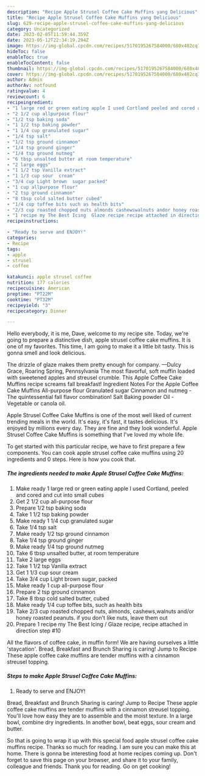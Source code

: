```yaml
---
description: "Recipe Apple Strusel Coffee Cake Muffins yang Delicious"
title: "Recipe Apple Strusel Coffee Cake Muffins yang Delicious"
slug: 629-recipe-apple-strusel-coffee-cake-muffins-yang-delicious
category: Uncategorized
date: 2023-02-05T11:59:44.359Z
date: 2023-05-12T22:34:19.294Z
image: https://img-global.cpcdn.com/recipes/5170195267584000/680x482cq70/apple-strusel-coffee-cake-muffins-recipe-main-photo.jpg
hideToc: false
enableToc: true
enableTocContent: false
thumbnail: https://img-global.cpcdn.com/recipes/5170195267584000/680x482cq70/apple-strusel-coffee-cake-muffins-recipe-main-photo.jpg
cover: https://img-global.cpcdn.com/recipes/5170195267584000/680x482cq70/apple-strusel-coffee-cake-muffins-recipe-main-photo.jpg
author: Admin
authorAv: notfound
ratingvalue: 4
reviewcount: 6
recipeingredient:
- "1 large red or green eating apple I used Cortland peeled and cored and cut into small cubes"
- "2 1/2 cup allpurpose flour"
- "1/2 tsp baking soda"
- "1 1/2 tsp baking powder"
- "1 1/4 cup granulated sugar"
- "1/4 tsp salt"
- "1/2 tsp ground cinnamon"
- "1/4 tsp ground ginger"
- "1/4 tsp ground nutmeg"
- "6 tbsp unsalted butter at room temperature"
- "2 large eggs"
- "1 1/2 tsp Vanilla extract"
- "1 1/3 cup sour  cream"
- "3/4 cup Light brown  sugar packed"
- "1 cup allpurpose flour"
- "2 tsp ground cinnamon"
- "8 tbsp cold salted butter cubed"
- "1/4 cup toffee bits such as health bits"
- "2/3 cup roasted chopped nuts almonds cashewswalnuts andor honey roasted peanuts if you dont like nuts leave them out"
- "1 recipe my The Best Icing  Glaze recipe recipe attached in direction step 10"
recipeinstructions:

- "Ready to serve and ENJOY!"
categories:
- Recipe
tags:
- apple
- strusel
- coffee

katakunci: apple strusel coffee 
nutrition: 177 calories
recipecuisine: American
preptime: "PT22M"
cooktime: "PT32M"
recipeyield: "3"
recipecategory: Dinner

---
```



Hello everybody, it is me, Dave, welcome to my recipe site. Today, we're going to prepare a distinctive dish, apple strusel coffee cake muffins. It is one of my favorites. This time, I am going to make it a little bit tasty. This is gonna smell and look delicious.

The drizzle of glaze makes them pretty enough for company. —Dulcy Grace, Roaring Spring, Pennsylvania The most flavorful, soft muffin loaded with sweetened apples and streusel crumble. This Apple Coffee Cake Muffins recipe screams fall breakfast! Ingredient Notes For the Apple Coffee Cake Muffins All-purpose flour Granulated sugar Cinnamon and nutmeg - The quintessential fall flavor combination! Salt Baking powder Oil - Vegetable or canola oil.

Apple Strusel Coffee Cake Muffins is one of the most well liked of current trending meals in the world. It's easy, it's fast, it tastes delicious. It's enjoyed by millions every day. They are fine and they look wonderful. Apple Strusel Coffee Cake Muffins is something that I've loved my whole life.


To get started with this particular recipe, we have to first prepare a few components. You can cook apple strusel coffee cake muffins using 20 ingredients and 0 steps. Here is how you cook that.

<!--inarticleads1-->

##### The ingredients needed to make Apple Strusel Coffee Cake Muffins:

1. Make ready 1 large red or green eating apple I used Cortland, peeled and cored and cut into small cubes
1. Get 2 1/2 cup all-purpose flour
1. Prepare 1/2 tsp baking soda
1. Take 1 1/2 tsp baking powder
1. Make ready 1 1/4 cup granulated sugar
1. Take 1/4 tsp salt
1. Make ready 1/2 tsp ground cinnamon
1. Take 1/4 tsp ground ginger
1. Make ready 1/4 tsp ground nutmeg
1. Take 6 tbsp unsalted butter, at room temperature
1. Take 2 large eggs
1. Take 1 1/2 tsp Vanilla extract
1. Get 1 1/3 cup sour  cream
1. Take 3/4 cup Light brown  sugar, packed
1. Make ready 1 cup all-purpose flour
1. Prepare 2 tsp ground cinnamon
1. Take 8 tbsp cold salted butter, cubed
1. Make ready 1/4 cup toffee bits, such as health bits
1. Take 2/3 cup roasted chopped nuts, almonds, cashews,walnuts and/or honey roasted peanuts. if you don&#39;t like nuts, leave them out
1. Prepare 1 recipe my The Best Icing / Glaze recipe, recipe attached in direction step #10


All the flavors of coffee cake, in muffin form! We are having ourselves a little &#39;staycation&#39;. Bread, Breakfast and Brunch Sharing is caring! Jump to Recipe These apple coffee cake muffins are tender muffins with a cinnamon streusel topping. 

<!--inarticleads2-->

##### Steps to make Apple Strusel Coffee Cake Muffins:


1. Ready to serve and ENJOY!

Bread, Breakfast and Brunch Sharing is caring! Jump to Recipe These apple coffee cake muffins are tender muffins with a cinnamon streusel topping. You&#39;ll love how easy they are to assemble and the moist texture. In a large bowl, combine dry ingredients. In another bowl, beat eggs, sour cream and butter. 

So that is going to wrap it up with this special food apple strusel coffee cake muffins recipe. Thanks so much for reading. I am sure you can make this at home. There is gonna be interesting food at home recipes coming up. Don't forget to save this page on your browser, and share it to your family, colleague and friends. Thank you for reading. Go on get cooking!
